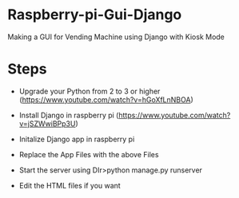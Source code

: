 # Raspberry-pi-Gui-Django
Making a GUI for Vending Machine using Django with Kiosk Mode



# Steps

   -  Upgrade your Python from 2 to 3 or higher  (https://www.youtube.com/watch?v=hGoXfLnNBOA)

   -  Install Django in raspberry pi (https://www.youtube.com/watch?v=jSZWwiBPp3U)

   -  Initalize Django app in raspberry pi

   -  Replace the App Files with the above Files

   -  Start the server using DIr>python manage.py runserver
   
   -  Edit the HTML files if you want 
